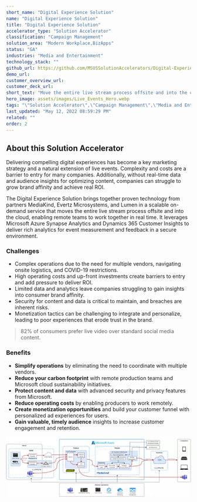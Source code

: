 ```yaml
---
short_name: "Digital Experience Solution"
name: "Digital Experience Solution"
title: "Digital Experience Solution"
accelerator_type: "Solution Accelerator"
classification: "Campaign Management"
solution_area: "Modern Workplace,BizApps"
status: "GA"
industries: "Media and Entertainment"
technology_stack: ""
github_url: https://github.com/MSUSSolutionAccelerators/Digital-Experience-Solution
demo_url: 
customer_overview_url: 
customer_deck_url: 
short_text: "Move the entire live stream process offsite and into the cloud"
hero_image: assets/images/Live_Events_Hero.webp
tags: "\"Solution Accelerator\",\"Campaign Management\",\"Media and Entertainment\",\"Modern Workplace\",\"BizApps\""
last_updated: "May 12, 2022 08:59:29 PM"
related: ""
order: 2
---
```

## About this Solution Accelerator

Delivering compelling digital experiences has become a key marketing strategy and a natural extension of live events. Complexity and costs are a barrier to entry for many companies. Additionally, without real-time data and audience insights for optimizing content, companies can struggle to grow brand affinity and achieve real ROI. ​

The Digital Experience Solution brings together proven technology from partners MediaKind, Evertz Microsystems, and Lumen in a scalable on-demand service that moves the entire live stream process offsite and into the cloud, enabling remote teams to work together in real time. It leverages Microsoft Azure Synapse Analytics and Dynamics 365 Customer Insights to deliver rich analytics for event measurement and feedback in a secure environment. ​

### Challenges

* Complex operations due to the need for multiple vendors, navigating onsite logistics, and COVID-19 restrictions.​
* High operating costs and up-front investments create barriers to entry and add pressure to deliver ROI.​
* Limited data and analytics leave companies struggling to gain insights into consumer brand affinity.​
* Security for content and data is critical to maintain, and breaches are inherent risks.​
* Monetization tactics can be challenging to integrate and personalize, leading to poor experiences that erode trust in the brand. ​

> 82% of consumers prefer live video over standard social media content.

### Benefits

* **Simplify operations** by eliminating the need to coordinate with multiple vendors.​
* **Reduce your carbon footprint** with remote production teams and Microsoft cloud sustainability initiatives.​
* **Protect content and data** with advanced security and privacy features from Microsoft.​
* **Reduce operating costs** by enabling producers to work remotely. 
* **Create monetization opportunities** and build your customer funnel with personalized ad experiences for users. 
* **Gain valuable, timely audience** insights to increase customer engagement and retention.​

![Digital Experience Solution Accelerator Architecture](../assets/images/Digital%20Experience%20Solution%20Architecture.webp)
